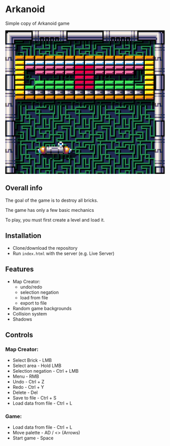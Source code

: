 
# Arkanoid

Simple copy of Arkanoid game

![look](img/look.png)


##  Overall info

The goal of the game is to destroy all bricks.

The game has only a few basic mechanics

To play, you must first create a level and load it.

## Installation

 - Clone/download the repository
 - Run `index.html` with the server (e.g. Live Server) 
    

## Features

- Map Creator:
    - undo/redo
    - selection negation
    - load from file
    - export to file
- Random game backgrounds
- Collision system
- Shadows


## Controls

### Map Creator:
- Select Brick - LMB
- Select area - Hold LMB
- Selection negation - Ctrl + LMB
- Menu - RMB
- Undo - Ctrl + Z
- Redo - Ctrl + Y
- Delete - Del
- Save to file - Ctrl + S
- Load data from file - Ctrl + L

### Game:
- Load data from file - Ctrl + L
- Move palette - AD / <> (Arrows)
- Start game - Space
